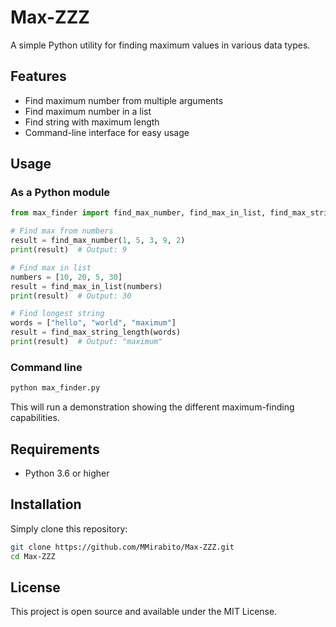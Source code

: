 # Max-ZZZ

A simple Python utility for finding maximum values in various data types.

## Features

- Find maximum number from multiple arguments
- Find maximum number in a list
- Find string with maximum length
- Command-line interface for easy usage

## Usage

### As a Python module

```python
from max_finder import find_max_number, find_max_in_list, find_max_string_length

# Find max from numbers
result = find_max_number(1, 5, 3, 9, 2)
print(result)  # Output: 9

# Find max in list
numbers = [10, 20, 5, 30]
result = find_max_in_list(numbers)
print(result)  # Output: 30

# Find longest string
words = ["hello", "world", "maximum"]
result = find_max_string_length(words)
print(result)  # Output: "maximum"
```

### Command line

```bash
python max_finder.py
```

This will run a demonstration showing the different maximum-finding capabilities.

## Requirements

- Python 3.6 or higher

## Installation

Simply clone this repository:

```bash
git clone https://github.com/MMirabito/Max-ZZZ.git
cd Max-ZZZ
```

## License

This project is open source and available under the MIT License.